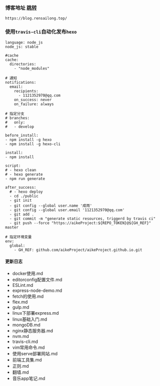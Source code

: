 ### 博客地址  [跳转](https://blog.rensailong.top/)
```http request
https://blog.rensailong.top/
```

### 使用`travis-cli`自动化发布`hexo`
```
language: node_js
node_js: stable

#cache
cache:
  directories:
    - "node_modules"

# 通知
notifications:
  email:
    recipients:
      - 1121352970@qq.com
    on_success: never
    on_failure: always

# 指定分支
# branches:
#   only:
#   - develop

before_install:
- npm install -g hexo
- npm install -g hexo-cli

install:
- npm install

script:
# - hexo clean
# - hexo generate
- npm run generate

after_success:
  # - hexo deploy
  - cd ./public
  - git init
  - git config --global user.name '成雨'
  - git config --global user.email '1121352970@qq.com'
  - git add .
  - git commit -m "generate static resources, triggerd by travis ci"
  - git push --force "https://aikeProject:${REPO_TOKEN}@${GH_REF}" master

# 指定环境变量
env:
  global:
    - GH_REF: github.com/aikeProject/aikeProject.github.io.git
```

#### 更新日志
-   docker使用.md
-   editorconfig配置文件.md
-   ESLint.md
-   express-node-demo.md
-   fetch的使用.md
-   flex.md
-   gulp.md
-   linux下部署express.md
-   linux基础入门.md
-   mongoDB.md
-   nginx静态服务器.md
-   nvm.md
-   travis-cli.md
-   vim常用命令.md
-   使用serve部署网站.md
-   前端工具集.md
-   正则.md
-   翻墙.md
-   音乐app笔记.md